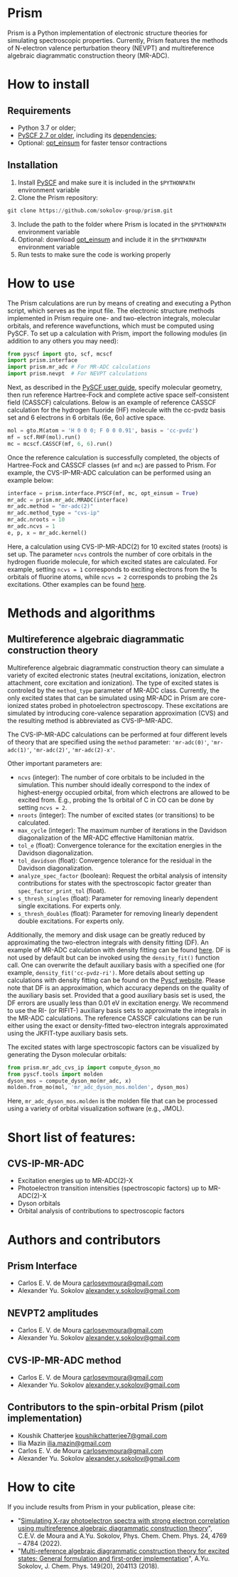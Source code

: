 # Prism
Prism is a Python implementation of electronic structure theories for simulating spectroscopic properties.
Currently, Prism features the methods of N-electron valence perturbation theory (NEVPT) and multireference algebraic diagrammatic construction theory (MR-ADC).

# How to install
## Requirements
- Python 3.7 or older;
- [PySCF 2.7 or older](https://github.com/pyscf/pyscf/), including its [dependencies](https://pyscf.org/install.html);
- Optional: [opt_einsum](https://optimized-einsum.readthedocs.io/en/stable/) for faster tensor contractions

## Installation
1) Install [PySCF](https://github.com/pyscf/pyscf/) and make sure it is included in the ``$PYTHONPATH`` environment variable
2) Clone the Prism repository:
```python
git clone https://github.com/sokolov-group/prism.git
```
3) Include the path to the folder where Prism is located in the ```$PYTHONPATH``` environment variable
4) Optional: download [opt_einsum](https://optimized-einsum.readthedocs.io/en/stable/) and include it in the ``$PYTHONPATH`` environment variable
5) Run tests to make sure the code is working properly

# How to use
The Prism calculations are run by means of creating and executing a Python script, which serves as the input file.
The electronic structure methods implemented in Prism require one- and two-electron integrals, molecular orbitals, and reference wavefunctions, which must be computed using PySCF.
To set up a calculation with Prism, import the following modules (in addition to any others you may need):

```python
from pyscf import gto, scf, mcscf
import prism.interface
import prism.mr_adc # For MR-ADC calculations
import prism.nevpt  # For NEVPT calculations
```

Next, as described in the [PySCF user guide](https://pyscf.org/user.html), specify molecular geometry, then run reference Hartree-Fock and complete active space self-consistent field (CASSCF) calculations.
Below is an example of reference CASSCF calculation for the hydrogen fluoride (HF) molecule with the cc-pvdz basis set and 6 electrons in 6 orbitals (6e, 6o) active space.

```python
mol = gto.M(atom = 'H 0 0 0; F 0 0 0.91', basis = 'cc-pvdz')
mf = scf.RHF(mol).run()
mc = mcscf.CASSCF(mf, 6, 6).run()
```

Once the reference calculation is successfully completed, the objects of Hartree-Fock and CASSCF classes (```mf``` and ```mc```) are passed to Prism. 
For example, the CVS-IP-MR-ADC calculation can be performed using an example below:

```python
interface = prism.interface.PYSCF(mf, mc, opt_einsum = True)
mr_adc = prism.mr_adc.MRADC(interface)
mr_adc.method = "mr-adc(2)"
mr_adc.method_type = "cvs-ip"
mr_adc.nroots = 10
mr_adc.ncvs = 1
e, p, x = mr_adc.kernel()
```

Here, a calculation using CVS-IP-MR-ADC(2) for 10 excited states (roots) is set up. 
The parameter ```ncvs``` controls the number of core orbitals in the hydrogen fluoride molecule, for which excited states are calculated.
For example, setting ```ncvs = 1``` corresponds to exciting electrons from the 1s orbitals of fluorine atoms, while ```ncvs = 2``` corresponds to probing the 2s excitations.
Other examples can be found [here](examples/).

# Methods and algorithms
## Multireference algebraic diagrammatic construction theory
Multireference algebraic diagrammatic construction theory can simulate a variety of excited electronic states (neutral excitations, ionization, electron attachment, core excitation and ionization).
The type of excited states is controled by the ```method_type``` parameter of MR-ADC class.
Currently, the only excited states that can be simulated using MR-ADC in Prism are core-ionized states probed in photoelectron spectroscopy.
These excitations are simulated by introducing core-valence separation approximation (CVS) and the resulting method is abbreviated as CVS-IP-MR-ADC.

The CVS-IP-MR-ADC calculations can be performed at four different levels of theory that are specified using the ```method``` parameter: ```'mr-adc(0)'```, ```'mr-adc(1)'```, ```'mr-adc(2)'```, ```'mr-adc(2)-x'```.

Other important parameters are:
 - ```ncvs``` (integer): The number of core orbitals to be included in the simulation. This number should ideally correspond to the index of highest-energy occupied orbital, from which electrons are allowed to be excited from. E.g., probing the 1s orbital of C in CO can be done by setting ```ncvs = 2```.
 - ```nroots``` (integer): The number of excited states (or transitions) to be calculated. 
 - ```max_cycle``` (integer): The maximum number of iterations in the Davidson diagonalization of the MR-ADC effective Hamiltonian matrix.
 - ```tol_e``` (float): Convergence tolerance for the excitation energies in the Davidson diagonalization.
 - ```tol_davidson``` (float): Convergence tolerance for the residual in the Davidson diagonalization.
 - ```analyze_spec_factor``` (boolean): Request the orbital analysis of intensity contributions for states with the spectroscopic factor greater than ```spec_factor_print_tol``` (float).
 - ```s_thresh_singles``` (float): Parameter for removing linearly dependent single excitations. For experts only.
 - ```s_thresh_doubles``` (float): Parameter for removing linearly dependent double excitations. For experts only.

Additionally, the memory and disk usage can be greatly reduced by approximating the two-electron integrals with density fitting (DF). 
An example of MR-ADC calculation with density fitting can be found [here](https://github.com/sokolov-group/prism/blob/main/examples/cvs_ip_mr_adc/05-density_fitting.py). 
DF is not used by default but can be invoked using the ```density_fit()``` function call. 
One can overwrite the default auxiliary basis with a specified one (for example, ```density_fit('cc-pvdz-ri')```. 
More details about setting up calculations with density fitting can be found on the [Pyscf website](https://pyscf.org/user/df.html).
Please note that DF is an approximation, which accuracy depends on the quality of the auxiliary basis set.
Provided that a good auxiliary basis set is used, the DF errors are usually less than 0.01 eV in excitation energy.
We recommend to use the RI- (or RIFIT-) auxiliary basis sets to approximate the integrals in the MR-ADC calculations.
The reference CASSCF calculations can be run either using the exact or density-fitted two-electron integrals approximated using the JKFIT-type auxiliary basis sets.

The excited states with large spectroscopic factors can be visualized by generating the Dyson molecular orbitals:

```python
from prism.mr_adc_cvs_ip import compute_dyson_mo
from pyscf.tools import molden
dyson_mos = compute_dyson_mo(mr_adc, x)
molden.from_mo(mol, 'mr_adc_dyson_mos.molden', dyson_mos)
```

Here, ```mr_adc_dyson_mos.molden``` is the molden file that can be processed using a variety of orbital visualization software (e.g., JMOL).

# Short list of features:

## CVS-IP-MR-ADC
- Excitation energies up to MR-ADC(2)-X
- Photoelectron transition intensities (spectroscopic factors) up to MR-ADC(2)-X
- Dyson orbitals
- Orbital analysis of contributions to spectroscopic factors

# Authors and contributors
[//]: # (To be moved to AUTHORS file)
## Prism Interface
- Carlos E. V. de Moura <carlosevmoura@gmail.com>
- Alexander Yu. Sokolov <alexander.y.sokolov@gmail.com>

## NEVPT2 amplitudes
- Carlos E. V. de Moura <carlosevmoura@gmail.com>
- Alexander Yu. Sokolov <alexander.y.sokolov@gmail.com>

## CVS-IP-MR-ADC method
- Carlos E. V. de Moura <carlosevmoura@gmail.com>
- Alexander Yu. Sokolov <alexander.y.sokolov@gmail.com>

## Contributors to the spin-orbital Prism (pilot implementation)
- Koushik Chatterjee <koushikchatterjee7@gmail.com>
- Ilia Mazin <ilia.mazin@gmail.com>
- Carlos E. V. de Moura <carlosevmoura@gmail.com>
- Alexander Yu. Sokolov <alexander.y.sokolov@gmail.com>

# How to cite
If you include results from Prism in your publication, please cite:
- "[Simulating X-ray photoelectron spectra with strong electron correlation using multireference algebraic diagrammatic construction theory](https://doi.org/10.1039/d1cp05476g)", C.E.V. de Moura and A.Yu. Sokolov, Phys. Chem. Chem. Phys. 24, 4769 – 4784 (2022).
- "[Multi-reference algebraic diagrammatic construction theory for excited states: General formulation and first-order implementation](https://doi.org/10.1063/1.5055380)", A.Yu. Sokolov, J. Chem. Phys. 149(20), 204113 (2018).

